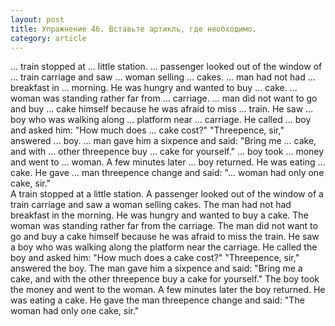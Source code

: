 ```yaml
---
layout: post
title: Упражнение 46. Вставьте артикль, где необходимо.
category: article
---
```

<section class="question">
... train stopped at ... little station. ... passenger looked out of the window of ... train carriage and saw ... woman selling ... cakes. ... man had not had ... breakfast in ... morning. He was hungry and wanted to buy ... cake. ... woman was standing rather far from ... carriage. ... man did not want to go and buy ... cake himself because he was afraid to miss ... train. He saw ... boy who was walking along ... platform near ... carriage. He called ... boy and asked him: "How much does ... cake cost?" "Threepence, sir," answered ... boy. ... man gave him a sixpence and said: "Bring me ... cake, and with ... other threepence buy ... cake for yourself." ... boy took ... money and went to ... woman. A few minutes later ... boy returned. He was eating ... cake. He gave ... man threepence change and said: "... woman had only one cake, sir."
</section>

<section class="answer">
A train stopped at a little station. A passenger looked out of the window of a train carriage and saw a woman selling cakes. The man had not had breakfast in the morning. He was hungry and wanted to buy a cake. The woman was standing rather far from the carriage. The man did not want to go and buy a cake himself because he was afraid to miss the train. He saw a boy who was walking along the platform near the carriage. He called the boy and asked him: "How much does a cake cost?" "Threepence, sir," answered the boy. The man gave him a sixpence and said: "Bring me a cake, and with the other threepence buy a cake for yourself." The boy took the money and went to the woman. A few minutes later the boy returned. He was eating a cake. He gave the man threepence change and said: "The woman had only one cake, sir."
</section>